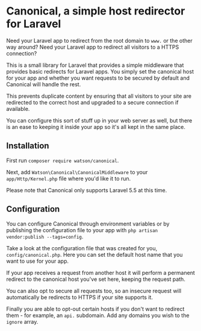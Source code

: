 Canonical, a simple host redirector for Laravel
===============================================

Need your Laravel app to redirect from the root domain to `www.` or the other way around? Need your Laravel app to redirect all visitors to a HTTPS connection?

This is a small library for Laravel that provides a simple middleware that provides basic redirects for Laravel apps. You simply set the canonical host for your app and whether you want requests to be secured by default and Canonical will handle the rest.

This prevents duplicate content by ensuring that all visitors to your site are redirected to the correct host and upgraded to a secure connection if available.

You can configure this sort of stuff up in your web server as well, but there is an ease to keeping it inside your app so it's all kept in the same place.

## Installation
First run `composer require watson/canonical`.

Next, add `Watson\Canonical\CanonicalMiddleware` to your `app/Http/Kernel.php` file where you'd like it to run.

Please note that Canonical only supports Laravel 5.5 at this time.

## Configuration
You can configure Canonical through environment variables or by publishing the configuration file to your app with `php artisan vendor:publish --tags=config`.

Take a look at the configuration file that was created for you, `config/canonical.php`. Here you can set the default host name that you want to use for your app.

If your app receives a request from another host it will perform a permanent redirect to the canonical host you've set here, keeping the request path.

You can also opt to secure all requests too, so an insecure request will automatically be redirects to HTTPS if your site supports it.

Finally you are able to opt-out certain hosts if you don't want to redirect them - for example, an `api.` subdomain. Add any domains you wish to the `ignore` array.
